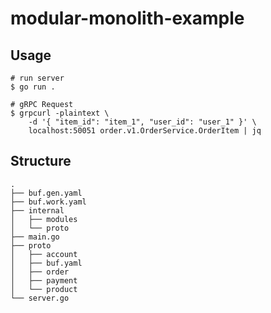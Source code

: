# modular-monolith-example
## Usage

```
# run server
$ go run .

# gRPC Request
$ grpcurl -plaintext \
    -d '{ "item_id": "item_1", "user_id": "user_1" }' \
    localhost:50051 order.v1.OrderService.OrderItem | jq
```

## Structure
```
.
├── buf.gen.yaml
├── buf.work.yaml
├── internal
│   ├── modules
│   └── proto
├── main.go
├── proto
│   ├── account
│   ├── buf.yaml
│   ├── order
│   ├── payment
│   └── product
└── server.go
```
